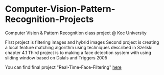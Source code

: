 # Computer-Vision-Pattern-Recognition-Projects
Computer Vision & Pattern Recognition class project @ Koc University

First project is filtering images and hybrid images
Second project is creating a local feature matching algorithm using techniques described in Szeliski chapter 4.1
Third project is to making a face detection system with using sliding window based on Dalals and Triggers 2005

You can find final project "Real-Time-Face-Filtering" [here](https://github.com/kcenan/Real-Time-Face-Filtering)
